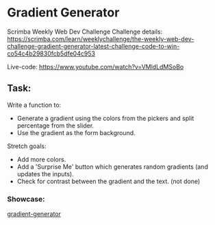 # Gradient Generator
Scrimba Weekly Web Dev Challenge
Challenge details: https://scrimba.com/learn/weeklychallenge/the-weekly-web-dev-challenge-gradient-generator-latest-challenge-code-to-win-co54c4b29830fcb5dfe04c953

Live-code: https://www.youtube.com/watch?v=VMldLdMSoBo

## Task: 
Write a function to:
- Generate a gradient using the colors from the pickers and split percentage from the slider. 
- Use the gradient as the form background.

Stretch goals:
- Add more colors.
- Add a 'Surprise Me' button which generates random gradients (and updates the inputs).
- Check for contrast between the gradient and the text. (not done)

### Showcase:
<a href="https://upsidedownsloth.github.io/gradient-generator/" target="_blank">gradient-generator</a>
